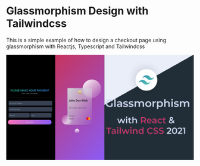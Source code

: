# Glassmorphism Design with Tailwindcss

This is a simple example of how to design a checkout page using glassmorphism with Reactjs, Typescript and Tailwindcss

![image](https://github.com/Siphiwo/tailwindcss-glassmorphism-design/blob/main/glassmorphism-design-thumb.jpg)
